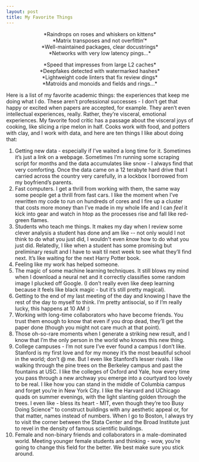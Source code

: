 ```yaml
---
layout: post
title: My Favorite Things
---
```


<p style="text-align: center;">
*Raindrops on roses and whiskers on kittens*<br>
*Matrix transposes and not overfittin’*<br>
*Well-maintained packages, clear docustrings*<br>
*Networks with very low latency pings...*
</p>


<p style="text-align: center;">
*Speed that impresses from large L2 caches*<br>
*Deepfakes detected with watermarked hashes*<br>
*Lightweight code linters that fix review dings*<br>
*Matroids and monoids and fields and rings...*<br>
</p>

Here is a list of my favorite academic things: the experiences that keep me doing what I do. These aren’t professional successes - I don’t get that happy or excited when papers are accepted, for example. They aren’t even intellectual experiences, really. Rather, they’re visceral, emotional experiences. My favorite food critic has a passage about the visceral joys of cooking, like slicing a ripe melon in half. Cooks work with food, and potters with clay, and I work with data, and here are ten things I like about doing that: 

1. Getting new data - especially if I’ve waited a long time for it. Sometimes it’s just a link on a webpage. Sometimes I’m running some scraping script for months and the data accumulates like snow - I always find that very comforting. Once the data came on a 12 terabyte hard drive that I carried across the country very carefully, in a lockbox I borrowed from my boyfriend’s parents. 
2. Fast computers. I get a thrill from working with them, the same way some people get a thrill from fast cars. I like the moment when I’ve rewritten my code to run on hundreds of cores and I fire up a cluster that costs more money than I’ve made in my whole life and I can *feel* it kick into gear and watch in htop as the processes rise and fall like red-green flames. 
3. Students who teach me things. It makes my day when I review some clever analysis a student has done and am like -- not only would I not think to do what you just did, I wouldn't even *know* how to do what you just did. Relatedly, I like when a student has some promising but preliminary result and I have to wait til next week to see what they’ll find next. It’s like waiting for the next Harry Potter book. 
4. Feeling like my work has helped someone.
5. The magic of some machine learning techniques. It still blows my mind when I download a neural net and it correctly classifies some random image I plucked off Google. (I don’t really even like deep learning because it feels like black magic - but it’s still pretty magical). 
7. Getting to the end of my last meeting of the day and knowing I have the rest of the day to myself to think. I’m pretty antisocial, so if I’m really lucky, this happens at 10 AM :) 
10. Working with long-time collaborators who have become friends. You trust them enough to know that even if you drop dead, they’ll get the paper done (though you might not care much at that point).
8. Those oh-so-rare moments when I generate a striking new result, and I know that I’m the only person in the world who knows this new thing. 
9. College campuses - I’m not sure I’ve ever found a campus I don’t like. Stanford is my first love and for my money it’s the most beautiful school in the world; don’t @ me. But I even like Stanford’s lesser rivals. I like walking through the pine trees on the Berkeley campus and past the fountains at USC. I like the colleges of Oxford and Yale, how every time you pass through a new archway you emerge into a courtyard too lovely to be real. I like how you can stand in the middle of Columbia campus and forget you’re in New York City. I like the Harvard and UChicago quads on summer evenings, with the light slanting golden through the trees. I even like - bless its heart - MIT, even though they’re too Busy Doing Science™ to construct buildings with any aesthetic appeal or, for that matter, names instead of numbers. When I go to Boston, I always try to visit the corner between the Stata Center and the Broad Institute just to revel in the density of famous scientific buildings. 
10. Female and non-binary friends and collaborators in a male-dominated world. Meeting younger female students and thinking - wow, you’re going to change this field for the better. We best make sure you stick around. 


